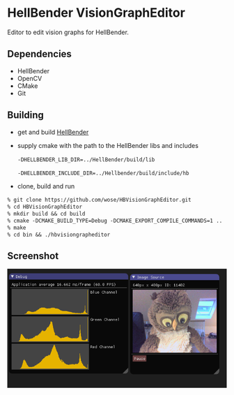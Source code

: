 # HellBender VisionGraphEditor

Editor to edit vision graphs for HellBender.

## Dependencies
* HellBender
* OpenCV
* CMake
* Git

## Building
* get and build [HellBender](https://github.com/wose/HellBender)
* supply cmake with the path to the HellBender libs and includes

  ``-DHELLBENDER_LIB_DIR=../HellBender/build/lib``
  
  ``-DHELLBENDER_INCLUDE_DIR=../Hellbender/build/include/hb``
  
* clone, build and run

```shell
% git clone https://github.com/wose/HBVisionGraphEditor.git
% cd HBVisionGraphEditor
% mkdir build && cd build
% cmake -DCMAKE_BUILD_TYPE=Debug -DCMAKE_EXPORT_COMPILE_COMMANDS=1 ..
% make
% cd bin && ./hbvisiongrapheditor
```

## Screenshot
![HBVisionGraphEditor Screenshot](doc/screenshot.png)
